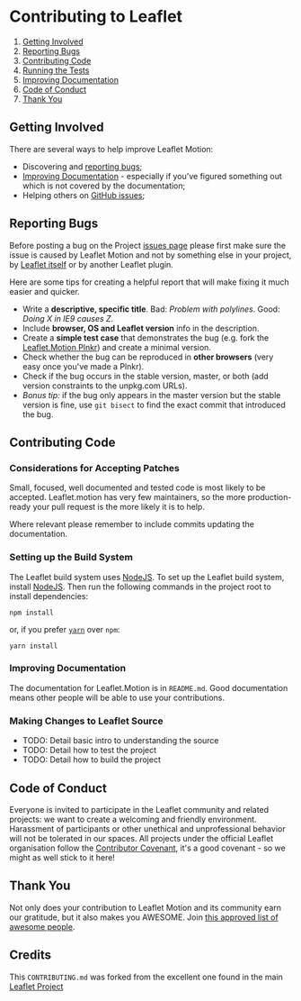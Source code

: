 Contributing to Leaflet
=======================

 1. [Getting Involved](#getting-involved)
 2. [Reporting Bugs](#reporting-bugs)
 3. [Contributing Code](#contributing-code)
 4. [Running the Tests](#running-the-tests)
 6. [Improving Documentation](#improving-documentation)
 7. [Code of Conduct](#code-of-conduct)
 8. [Thank You](#thank-you)

## Getting Involved

There are several ways to help improve Leaflet Motion:

 * Discovering and [reporting bugs](#reporting-bugs);
 * [Improving Documentation](#improving-documentation) - especially if you've figured something out which is not covered by the documentation;
 * Helping others on [GitHub issues](https://github.com/Igor-Vladyka/leaflet.motion/issues);

## Reporting Bugs

Before posting a bug on the Project [issues page](https://github.com/Igor-Vladyka/leaflet.motion/issues) please first make sure the issue is caused by Leaflet Motion and not by something else in your project, by [Leaflet itself](https://github.com/Leaflet/Leaflet/issues) or by another Leaflet plugin.


Here are some tips for creating a helpful report that will make fixing it much easier and quicker.

 * Write a **descriptive, specific title**. Bad: *Problem with polylines*. Good: *Doing X in IE9 causes Z*.
 * Include **browser, OS and Leaflet version** info in the description.
 * Create a **simple test case** that demonstrates the bug (e.g. fork the [Leaflet.Motion Plnkr](https://plnkr.co/edit/YEuyoRUebDyPi55k?preview)) and create a minimal version.
 * Check whether the bug can be reproduced in **other browsers** (very easy once you've made a Plnkr).
 * Check if the bug occurs in the stable version, master, or both (add version constraints to the unpkg.com URLs).
 * *Bonus tip:* if the bug only appears in the master version but the stable version is fine,
   use `git bisect` to find the exact commit that introduced the bug.

## Contributing Code

### Considerations for Accepting Patches

Small, focused, well documented and tested code is most likely to be accepted. Leaflet.motion has
very few maintainers, so the more production-ready your pull request is the more likely it is to help.

Where relevant please remember to include commits updating the documentation.

### Setting up the Build System

The Leaflet build system uses [NodeJS](http://nodejs.org/).
To set up the Leaflet build system, install [NodeJS](https://nodejs.org/).
Then run the following commands in the project root to install dependencies:

```
npm install
```
or, if you prefer [`yarn`](https://yarnpkg.com/) over `npm`:
```
yarn install
```

### Improving Documentation
The documentation for Leaflet.Motion is in `README.md`. Good documentation means other
people will be able to use your contributions.

### Making Changes to Leaflet Source
 * TODO: Detail basic intro to understanding the source
 * TODO: Detail how to test the project
 * TODO: Detail how to build the project

## Code of Conduct

Everyone is invited to participate in the Leaflet community and related projects:
we want to create a welcoming and friendly environment.
Harassment of participants or other unethical and unprofessional behavior will not be tolerated in our spaces.
All projects under the official Leaflet organisation follow the
[Contributor Covenant](http://contributor-covenant.org/version/1/3/0/), it's a good covenant - so we might
as well stick to it here!

## Thank You

Not only does your contribution to Leaflet Motion and its community earn our gratitude, but it also makes you AWESOME.
Join [this approved list of awesome people](https://github.com/Igor-Vladyka/leaflet.motion/graphs/contributors).

## Credits
This `CONTRIBUTING.md` was forked from the excellent one found in the main [Leaflet Project](https://github.com/Leaflet/Leaflet/blob/master/CONTRIBUTING.md)
